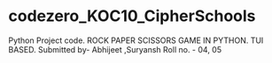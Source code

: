 # codezero_KOC10_CipherSchools
Python Project code.
ROCK PAPER SCISSORS GAME IN PYTHON. TUI BASED.
Submitted by- Abhijeet ,Suryansh
Roll no. - 04, 05


